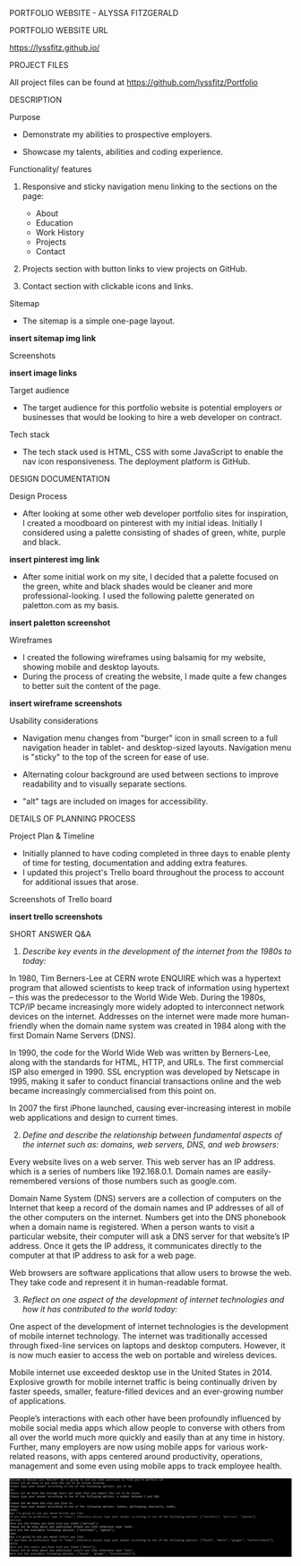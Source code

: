 PORTFOLIO WEBSITE - ALYSSA FITZGERALD



PORTFOLIO WEBSITE URL

https://lyssfitz.github.io/

PROJECT FILES

All project files can be found at https://github.com/lyssfitz/Portfolio



DESCRIPTION

Purpose

- Demonstrate my abilities to prospective employers.

- Showcase my talents, abilities and coding experience.

  


Functionality/ features

1. Responsive and sticky navigation menu linking to the sections on the page:
   - About
   - Education
   - Work History
   - Projects
   - Contact

2. Projects section with button links to view projects on GitHub.
3. Contact section with clickable icons and links. 

Sitemap

* The sitemap is a simple one-page layout.

**insert sitemap img link**

Screenshots

**insert image links**

Target audience

* The target audience for this portfolio website is potential employers or businesses that would be looking to hire a web developer on contract.

Tech stack

* The tech stack used is HTML, CSS with some JavaScript to enable the nav icon responsiveness. The deployment platform is GitHub.

DESIGN DOCUMENTATION



Design Process

* After looking at some other web developer portfolio sites for inspiration, I created a moodboard on pinterest with my initial ideas. Initially I considered using a palette consisting of shades of green, white, purple and black.

**insert pinterest img link**

* After some initial work on my site, I decided that a palette focused on the green, white and black shades would be cleaner and more professional-looking. I used the following palette generated on paletton.com as my basis.

**insert paletton screenshot**



Wireframes

* I created the following wireframes using balsamiq for my website, showing mobile and desktop layouts.
* During the process of creating the website, I made quite a few changes to better suit the content of the page. 

**insert wireframe screenshots**

Usability considerations

* Navigation menu changes from "burger" icon in small screen to a full navigation header in tablet- and desktop-sized layouts. Navigation menu is "sticky" to the top of the screen for ease of use. 

* Alternating colour background are used between sections to improve readability and to visually separate sections. 

* "alt" tags are included on images for accessibility.

  

DETAILS OF PLANNING PROCESS



Project Plan & Timeline

* Initially planned to have coding completed in three days to enable plenty of time for testing, documentation and adding extra features. 
* I updated this project's Trello board throughout the process to account for additional issues that arose.

Screenshots of Trello board

**insert trello screenshots**

SHORT ANSWER Q&A

1. *Describe key events in the development of the internet from the 1980s to today:*

In 1980, Tim Berners-Lee at CERN wrote ENQUIRE which was a hypertext program that allowed scientists to keep track of information using hypertext – this was the predecessor to the World Wide Web. During the 1980s, TCP/IP became increasingly more widely adopted to interconnect network devices on the internet. Addresses on the internet were made more human-friendly when the domain name system was created in 1984 along with the first Domain Name Servers (DNS).

 

In 1990, the code for the World Wide Web was written by Berners-Lee, along with the standards for HTML, HTTP, and URLs. The first commercial ISP also emerged in 1990. SSL encryption was developed by Netscape in 1995, making it safer to conduct financial transactions online and the web became increasingly commercialised from this point on. 

 In 2007 the first iPhone launched, causing ever-increasing interest in mobile web applications and design to current times.



2. *Define and describe the relationship between fundamental aspects of the internet such as: domains, web servers, DNS, and web browsers:*

Every website lives on a web server. This web server has an IP address. which is a series of numbers like 192.168.0.1. Domain names are easily-remembered versions of those numbers such as google.com. 

Domain Name System (DNS) servers are a collection of computers on the Internet that keep a record of the domain names and IP addresses of all of the other computers on the internet. Numbers get into the DNS phonebook when a domain name is registered. When a person wants to visit a particular website, their computer will ask a DNS server for that website’s IP address. Once it gets the IP address, it communicates directly to the computer at that IP address to ask for a web page.

Web browsers are software applications that allow users to browse the web. They take code and represent it in human-readable format.



3. *Reflect on one aspect of the development of internet technologies and how it has contributed to the world today:*

One aspect of the development of internet technologies is the development of mobile internet technology. The internet was traditionally accessed through fixed-line services on laptops and desktop computers. However, it is now much easier to access the web on portable and wireless devices. 

Mobile internet use exceeded desktop use in the United States in 2014. Explosive growth for mobile internet traffic is being continually driven by faster speeds, smaller, feature-filled devices and an ever-growing number of applications. 

 

People’s interactions with each other have been profoundly influenced by mobile social media apps which allow people to converse with others from all over the world much more quickly and easily than at any time in history. Further, many employers are now using mobile apps for various work-related reasons, with apps centered around productivity, operations, management and some even using mobile apps to track employee health.





![](https://github.com/wlei6277/terminal_app/blob/master/docs/Screenshot%201.PNG "")






